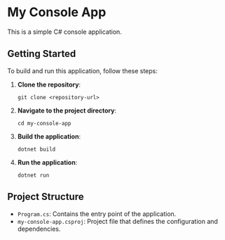 # My Console App

This is a simple C# console application.

## Getting Started

To build and run this application, follow these steps:

1. **Clone the repository**:
   ```
   git clone <repository-url>
   ```

2. **Navigate to the project directory**:
   ```
   cd my-console-app
   ```

3. **Build the application**:
   ```
   dotnet build
   ```

4. **Run the application**:
   ```
   dotnet run
   ```

## Project Structure

- `Program.cs`: Contains the entry point of the application.
- `my-console-app.csproj`: Project file that defines the configuration and dependencies.